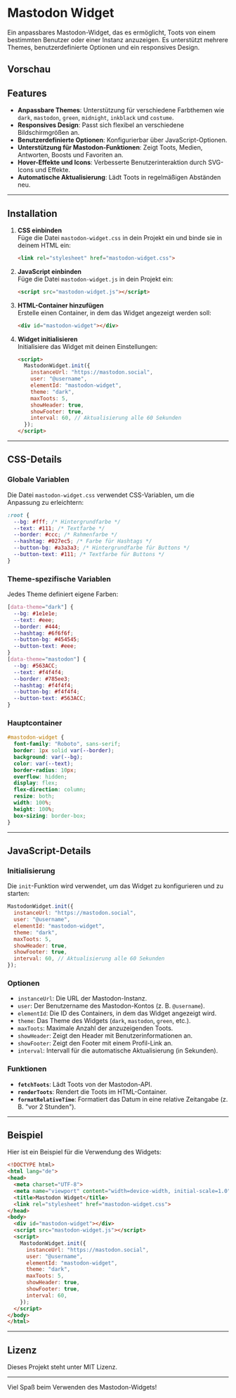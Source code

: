 # Mastodon Widget

Ein anpassbares Mastodon-Widget, das es ermöglicht, Toots von einem bestimmten Benutzer oder einer Instanz anzuzeigen. Es unterstützt mehrere Themes, benutzerdefinierte Optionen und ein responsives Design.

## Vorschau



## Features

- **Anpassbare Themes**: Unterstützung für verschiedene Farbthemen wie `dark`, `mastodon`, `green`, `midnight`, `inkblack` und `costume`.
- **Responsives Design**: Passt sich flexibel an verschiedene Bildschirmgrößen an.
- **Benutzerdefinierte Optionen**: Konfigurierbar über JavaScript-Optionen.
- **Unterstützung für Mastodon-Funktionen**: Zeigt Toots, Medien, Antworten, Boosts und Favoriten an.
- **Hover-Effekte und Icons**: Verbesserte Benutzerinteraktion durch SVG-Icons und Effekte.
- **Automatische Aktualisierung**: Lädt Toots in regelmäßigen Abständen neu.

---

## Installation

1. **CSS einbinden**  
   Füge die Datei `mastodon-widget.css` in dein Projekt ein und binde sie in deinem HTML ein:
   ```html
   <link rel="stylesheet" href="mastodon-widget.css">
   ```

2. **JavaScript einbinden**  
   Füge die Datei `mastodon-widget.js` in dein Projekt ein:
   ```html
   <script src="mastodon-widget.js"></script>
   ```

3. **HTML-Container hinzufügen**  
   Erstelle einen Container, in dem das Widget angezeigt werden soll:
   ```html
   <div id="mastodon-widget"></div>
   ```

4. **Widget initialisieren**  
   Initialisiere das Widget mit deinen Einstellungen:
   ```html
   <script>
     MastodonWidget.init({
       instanceUrl: "https://mastodon.social",
       user: "@username",
       elementId: "mastodon-widget",
       theme: "dark",
       maxToots: 5,
       showHeader: true,
       showFooter: true,
       interval: 60, // Aktualisierung alle 60 Sekunden
     });
   </script>
   ```

---

## CSS-Details

### Globale Variablen
Die Datei `mastodon-widget.css` verwendet CSS-Variablen, um die Anpassung zu erleichtern:
```css
:root {
  --bg: #fff; /* Hintergrundfarbe */
  --text: #111; /* Textfarbe */
  --border: #ccc; /* Rahmenfarbe */
  --hashtag: #027ec5; /* Farbe für Hashtags */
  --button-bg: #a3a3a3; /* Hintergrundfarbe für Buttons */
  --button-text: #111; /* Textfarbe für Buttons */
}
```

### Theme-spezifische Variablen
Jedes Theme definiert eigene Farben:
```css
[data-theme="dark"] {
  --bg: #1e1e1e;
  --text: #eee;
  --border: #444;
  --hashtag: #6f6f6f;
  --button-bg: #454545;
  --button-text: #eee;
}
[data-theme="mastodon"] {
  --bg: #563ACC;
  --text: #f4f4f4;
  --border: #785ee3;
  --hashtag: #f4f4f4;
  --button-bg: #f4f4f4;
  --button-text: #563ACC;
}
```

### Hauptcontainer
```css
#mastodon-widget {
  font-family: "Roboto", sans-serif;
  border: 1px solid var(--border);
  background: var(--bg);
  color: var(--text);
  border-radius: 10px;
  overflow: hidden;
  display: flex;
  flex-direction: column;
  resize: both;
  width: 100%;
  height: 100%;
  box-sizing: border-box;
}
```

---

## JavaScript-Details

### Initialisierung
Die `init`-Funktion wird verwendet, um das Widget zu konfigurieren und zu starten:
```javascript
MastodonWidget.init({
  instanceUrl: "https://mastodon.social",
  user: "@username",
  elementId: "mastodon-widget",
  theme: "dark",
  maxToots: 5,
  showHeader: true,
  showFooter: true,
  interval: 60, // Aktualisierung alle 60 Sekunden
});
```

### Optionen
- `instanceUrl`: Die URL der Mastodon-Instanz.
- `user`: Der Benutzername des Mastodon-Kontos (z. B. `@username`).
- `elementId`: Die ID des Containers, in dem das Widget angezeigt wird.
- `theme`: Das Theme des Widgets (`dark`, `mastodon`, `green`, etc.).
- `maxToots`: Maximale Anzahl der anzuzeigenden Toots.
- `showHeader`: Zeigt den Header mit Benutzerinformationen an.
- `showFooter`: Zeigt den Footer mit einem Profil-Link an.
- `interval`: Intervall für die automatische Aktualisierung (in Sekunden).

### Funktionen
- **`fetchToots`**: Lädt Toots von der Mastodon-API.
- **`renderToots`**: Rendert die Toots im HTML-Container.
- **`formatRelativeTime`**: Formatiert das Datum in eine relative Zeitangabe (z. B. "vor 2 Stunden").

---

## Beispiel

Hier ist ein Beispiel für die Verwendung des Widgets:
```html
<!DOCTYPE html>
<html lang="de">
<head>
  <meta charset="UTF-8">
  <meta name="viewport" content="width=device-width, initial-scale=1.0">
  <title>Mastodon Widget</title>
  <link rel="stylesheet" href="mastodon-widget.css">
</head>
<body>
  <div id="mastodon-widget"></div>
  <script src="mastodon-widget.js"></script>
  <script>
    MastodonWidget.init({
      instanceUrl: "https://mastodon.social",
      user: "@username",
      elementId: "mastodon-widget",
      theme: "dark",
      maxToots: 5,
      showHeader: true,
      showFooter: true,
      interval: 60,
    });
  </script>
</body>
</html>
```

---

## Lizenz

Dieses Projekt steht unter MIT Lizenz.

---

Viel Spaß beim Verwenden des Mastodon-Widgets!
